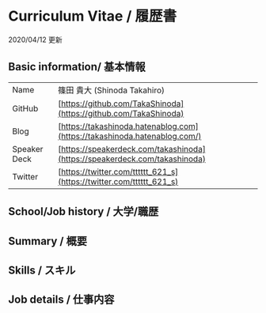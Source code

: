 # Curriculum Vitae / 履歴書
2020/04/12 更新

## Basic information/ 基本情報
|||
|---|---|
|Name  |篠田 貴大 (Shinoda Takahiro) |
|GitHub|[https://github.com/TakaShinoda](https://github.com/TakaShinoda)|
|Blog  |[https://takashinoda.hatenablog.com](https://takashinoda.hatenablog.com/)  |
|Speaker Deck|[https://speakerdeck.com/takashinoda](https://speakerdeck.com/takashinoda)|
|Twitter|[https://twitter.com/tttttt_621_s](https://twitter.com/tttttt_621_s)|

## School/Job history / 大学/職歴


## Summary / 概要


## Skills / スキル


## Job details / 仕事内容